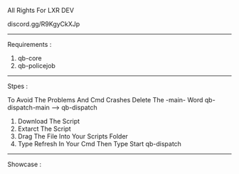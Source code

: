 All Rights For LXR DEV

discord.gg/R9KgyCkXJp

------------------------------

Requirements :

1. qb-core
2. qb-policejob

------------------------------

Stpes :

To Avoid The Problems And Cmd Crashes Delete The -main- Word
qb-dispatch-main --> qb-dispatch

1. Download The Script
2. Extarct The Script
3. Drag The File Into Your Scripts Folder
4. Type Refresh In Your Cmd Then Type Start qb-dispatch

------------------------------

Showcase : 
